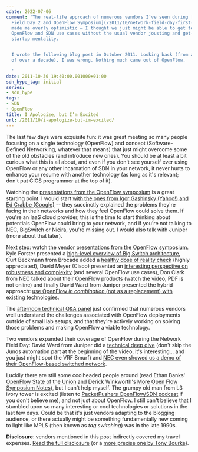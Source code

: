 ```yaml
---
cdate: 2022-07-06
comment: 'The real-life approach of numerous vendors I’ve seen during [Networking
  Field Day 2 and OpenFlow Symposium](/2011/10/network-field-day-first-impressions/)
  made me overly optimistic – I thought we just might be able to get to real-life
  OpenFlow and SDN use cases without the usual vendor jousting and get-rich-quick
  startup mentality.


  I wrote the following blog post in October 2011. Looking back (from a safe distance
  of over a decade), I was wrong. Nothing much came out of OpenFlow.

  '
date: 2011-10-30 19:40:00.001000+01:00
sdn_hype_tag: initial
series:
- sdn_hype
tags:
- SDN
- OpenFlow
title: I Apologize, but I’m Excited
url: /2011/10/i-apologize-but-im-excited/
---
```

The last few days were exquisite fun: it was great meeting so many people focusing on a single technology (OpenFlow) and concept (Software-Defined Networking, whatever that means) that just might overcome some of the old obstacles (and introduce new ones). You should be at least a bit curious what this is all about, and even if you don't see yourself ever using OpenFlow or any other incarnation of SDN in your network, it never hurts to enhance your resume with another technology (as long as it's relevant; don't put CICS programmer at the top of it).
<!--more-->
Watching the [presentations from the OpenFlow symposium](http://techfieldday.com/2011/openflow-symposium/) is a great starting point. I would start [with the ones from Igor Gashinsky (Yahoo!) and Ed Crabbe (Google)](http://techfieldday.com/2011/yahoo-google-openflow-technology/) -- they succinctly explained the problems they're facing in their networks and how they feel OpenFlow could solve them. If you're an IaaS cloud provider, this is the time to start thinking about potentials OpenFlow could bring to your network, and if you're not talking to NEC, BigSwitch or [Nicira](/2011/10/what-is-nicira-really-up-to/), you're missing out. I would also talk with Juniper (more about that later).

Next step: watch the [vendor presentations from the OpenFlow symposium](http://techfieldday.com/2011/openflow-presentations-bigswitch-brocade-cisco-nec-juniper/). Kyle Forster presented a [high-level overview of Big Switch architecture](http://static.techfieldday.com/wp-content/uploads/2011/10/BSN+Concept+PP+15+mins+10-24-11.pdf), Curt Beckmann from Brocade added a [healthy dose of reality check](http://static.techfieldday.com/wp-content/uploads/2011/10/BrocadeAppliedOpenFlow10-26-11.pdf) (highly appreciated), David Meyer (Cisco) presented an [interesting perspective on robustness and complexity](http://static.techfieldday.com/wp-content/uploads/2011/10/dmm-symposium.pdf) (and several OpenFlow use cases), Don Clark from NEC talked about their OpenFlow products (watch the video, PDF is not online) and finally David Ward from Juniper presented the hybrid approach: [use OpenFlow *in combination* (not as a replacement) with existing technologies](http://static.techfieldday.com/wp-content/uploads/2011/10/jnpr-dward.pdf).

The [afternoon technical Q&A panel](http://vimeo.com/31205206) just confirmed that numerous vendors well understand the challenges associated with OpenFlow deployments outside of small lab setups, and that they're actively working on solving those problems and making OpenFlow a viable technology.

Two vendors expanded their coverage of OpenFlow during the Network Field Day: David Ward from Juniper did a [technical deep dive](http://techfieldday.com/2011/juniper-presents-networking-field-day-2/) (don't skip the Junos automation part at the beginning of the video, it's interesting... and you just might spot the VRF Smurf) and [NEC even showed us a demo of their OpenFlow-based switched network](http://techfieldday.com/2011/nec-presents-networking-tech-field-day-2/).

Luckily there are still some coolheaded people around (read Ethan Banks' [OpenFlow State of the Union](http://packetpushers.net/openflow-state-of-the-union-reflections-on-the-openflow-symposium/) and Derick Winkworth's [More Open Flow Symposium Notes](http://packetpushers.net/more-open-flow-symposium-notes/)), but I can't help myself. The grumpy old man from L3 ivory tower is excited (listen to [PacketPushers OpenFlow/SDN podcast](http://packetpushers.net/show-71-openflow-sdn-vxlan-controllers-wishing/) if you don't believe me), and not just about OpenFlow. I still can't believe that I stumbled upon so many interesting or cool technologies or solutions in the last few days. Could be that it's just vendors adapting to the blogging audience, or there actually might be something fundamentally new coming to light like MPLS (then known as *tag switching*) was in the late 1990s.

**Disclosure**: vendors mentioned in this post indirectly covered my travel expenses. [Read the full disclosure](/2011/10/network-field-day-first-impressions/#NFD2_disclosure) (or a [more precise one by Tony Bourke](http://datacenteroverlords.com/2011/10/31/brace-yourself-networking-field-day-posts-are-coming/)).
